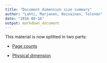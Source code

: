 ```yaml
---
title: "Document dimension size summary"
author: "Lahti, Marjanen, Roivainen, Tolonen"
date: "2016-08-16"
output: markdown_document
---
```


This material is now splitted in two parts:

  * [Page counts](pagecount.md)

  * [Physical dimension](dimension.md)


